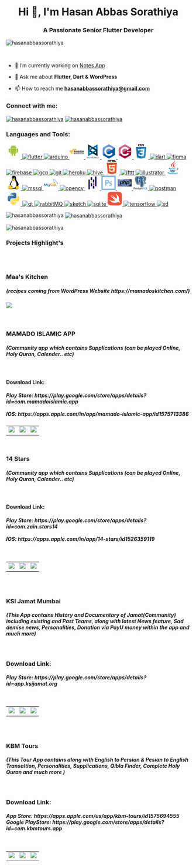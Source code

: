 <h1 align="center">Hi 👋, I'm Hasan Abbas Sorathiya</h1>
<h3 align="center">A Passionate Senior Flutter Developer</h3>

<p align="left"> <img src="https://komarev.com/ghpvc/?username=hasanabbassorathiya&label=Profile%20views&color=0e75b6&style=flat" alt="hasanabbassorathiya" /> </p>

<p align="left"> <a href="https://twitter.com/" target="blank"><img src="https://img.shields.io/twitter/follow/?logo=twitter&style=for-the-badge" alt="" /></a> </p>

- 🔭 I’m currently working on [Notes App](https://github.com/hasanabbassorathiya/Notes-by-Hasan)

- 💬 Ask me about **Flutter, Dart & WordPress**

- 📫 How to reach me **hasanabbassorathiya@gmail.com**

<h3 align="left">Connect with me:</h3>
<p align="left">
<a href="https://linkedin.com/in/hasanabbassorathiya" target="blank"><img align="center" src="https://raw.githubusercontent.com/rahuldkjain/github-profile-readme-generator/master/src/images/icons/Social/linked-in-alt.svg" alt="hasanabbassorathiya" height="30" width="40" /></a>
<a href="https://instagram.com/hasanabbassorathiya" target="blank"><img align="center" src="https://raw.githubusercontent.com/rahuldkjain/github-profile-readme-generator/master/src/images/icons/Social/instagram.svg" alt="hasanabbassorathiya" height="30" width="40" /></a>
</p>

<h3 align="left">Languages and Tools:</h3>
<p align="left"> <a href="https://developer.android.com" target="_blank" rel="noreferrer"> <img src="https://raw.githubusercontent.com/devicons/devicon/master/icons/android/android-original-wordmark.svg" alt="android" width="40" height="40"/> </a> <a href="https://flutter.dev" target="_blank" rel="noreferrer"> <img src="https://www.vectorlogo.zone/logos/flutterio/flutterio-icon.svg" alt="flutter" width="40" height="40"/> </a>  <a href="https://www.arduino.cc/" target="_blank" rel="noreferrer"> <img src="https://cdn.worldvectorlogo.com/logos/arduino-1.svg" alt="arduino" width="40" height="40"/> </a> <a href="https://aws.amazon.com" target="_blank" rel="noreferrer"> <img src="https://raw.githubusercontent.com/devicons/devicon/master/icons/amazonwebservices/amazonwebservices-original-wordmark.svg" alt="aws" width="40" height="40"/> </a> <a href="https://backbonejs.org" target="_blank" rel="noreferrer"> <img src="https://raw.githubusercontent.com/devicons/devicon/master/icons/backbonejs/backbonejs-original-wordmark.svg" alt="backbonejs" width="40" height="40"/> </a> <a href="https://www.cprogramming.com/" target="_blank" rel="noreferrer"> <img src="https://raw.githubusercontent.com/devicons/devicon/master/icons/c/c-original.svg" alt="c" width="40" height="40"/> </a> <a href="https://www.w3schools.com/cpp/" target="_blank" rel="noreferrer"> <img src="https://raw.githubusercontent.com/devicons/devicon/master/icons/cplusplus/cplusplus-original.svg" alt="cplusplus" width="40" height="40"/> </a> <a href="https://www.w3schools.com/css/" target="_blank" rel="noreferrer"> <img src="https://raw.githubusercontent.com/devicons/devicon/master/icons/css3/css3-original-wordmark.svg" alt="css3" width="40" height="40"/> </a> <a href="https://dart.dev" target="_blank" rel="noreferrer"> <img src="https://www.vectorlogo.zone/logos/dartlang/dartlang-icon.svg" alt="dart" width="40" height="40"/> </a> <a href="https://www.figma.com/" target="_blank" rel="noreferrer"> <img src="https://www.vectorlogo.zone/logos/figma/figma-icon.svg" alt="figma" width="40" height="40"/> </a> <a href="https://firebase.google.com/" target="_blank" rel="noreferrer"> <img src="https://www.vectorlogo.zone/logos/firebase/firebase-icon.svg" alt="firebase" width="40" height="40"/> </a><a href="https://cloud.google.com" target="_blank" rel="noreferrer"> <img src="https://www.vectorlogo.zone/logos/google_cloud/google_cloud-icon.svg" alt="gcp" width="40" height="40"/> </a> <a href="https://git-scm.com/" target="_blank" rel="noreferrer"> <img src="https://www.vectorlogo.zone/logos/git-scm/git-scm-icon.svg" alt="git" width="40" height="40"/> </a> <a href="https://heroku.com" target="_blank" rel="noreferrer"> <img src="https://www.vectorlogo.zone/logos/heroku/heroku-icon.svg" alt="heroku" width="40" height="40"/> </a> <a href="https://hive.apache.org/" target="_blank" rel="noreferrer"> <img src="https://www.vectorlogo.zone/logos/apache_hive/apache_hive-icon.svg" alt="hive" width="40" height="40"/> </a> <a href="https://www.w3.org/html/" target="_blank" rel="noreferrer"> <img src="https://raw.githubusercontent.com/devicons/devicon/master/icons/html5/html5-original-wordmark.svg" alt="html5" width="40" height="40"/> </a> <a href="https://ifttt.com/" target="_blank" rel="noreferrer"> <img src="https://www.vectorlogo.zone/logos/ifttt/ifttt-ar21.svg" alt="ifttt" width="40" height="40"/> </a> <a href="https://www.adobe.com/in/products/illustrator.html" target="_blank" rel="noreferrer"> <img src="https://www.vectorlogo.zone/logos/adobe_illustrator/adobe_illustrator-icon.svg" alt="illustrator" width="40" height="40"/> </a> <a href="https://www.java.com" target="_blank" rel="noreferrer"> <img src="https://raw.githubusercontent.com/devicons/devicon/master/icons/java/java-original.svg" alt="java" width="40" height="40"/> </a> <a href="https://www.linux.org/" target="_blank" rel="noreferrer"> <img src="https://raw.githubusercontent.com/devicons/devicon/master/icons/linux/linux-original.svg" alt="linux" width="40" height="40"/> </a> <a href="https://www.microsoft.com/en-us/sql-server" target="_blank" rel="noreferrer"> <img src="https://www.svgrepo.com/show/303229/microsoft-sql-server-logo.svg" alt="mssql" width="40" height="40"/> </a> <a href="https://www.mysql.com/" target="_blank" rel="noreferrer"> <img src="https://raw.githubusercontent.com/devicons/devicon/master/icons/mysql/mysql-original-wordmark.svg" alt="mysql" width="40" height="40"/> </a> <a href="https://opencv.org/" target="_blank" rel="noreferrer"> <img src="https://www.vectorlogo.zone/logos/opencv/opencv-icon.svg" alt="opencv" width="40" height="40"/> </a> <a href="https://pandas.pydata.org/" target="_blank" rel="noreferrer"> <img src="https://raw.githubusercontent.com/devicons/devicon/2ae2a900d2f041da66e950e4d48052658d850630/icons/pandas/pandas-original.svg" alt="pandas" width="40" height="40"/> </a> <a href="https://www.photoshop.com/en" target="_blank" rel="noreferrer"> <img src="https://raw.githubusercontent.com/devicons/devicon/master/icons/photoshop/photoshop-line.svg" alt="photoshop" width="40" height="40"/> </a> <a href="https://www.php.net" target="_blank" rel="noreferrer"> <img src="https://raw.githubusercontent.com/devicons/devicon/master/icons/php/php-original.svg" alt="php" width="40" height="40"/> </a> <a href="https://www.postgresql.org" target="_blank" rel="noreferrer"> <img src="https://raw.githubusercontent.com/devicons/devicon/master/icons/postgresql/postgresql-original-wordmark.svg" alt="postgresql" width="40" height="40"/> </a> <a href="https://postman.com" target="_blank" rel="noreferrer"> <img src="https://www.vectorlogo.zone/logos/getpostman/getpostman-icon.svg" alt="postman" width="40" height="40"/> </a> <a href="https://www.python.org" target="_blank" rel="noreferrer"> <img src="https://raw.githubusercontent.com/devicons/devicon/master/icons/python/python-original.svg" alt="python" width="40" height="40"/> </a> <a href="https://www.qt.io/" target="_blank" rel="noreferrer"> <img src="https://upload.wikimedia.org/wikipedia/commons/0/0b/Qt_logo_2016.svg" alt="qt" width="40" height="40"/> </a> <a href="https://www.rabbitmq.com" target="_blank" rel="noreferrer"> <img src="https://www.vectorlogo.zone/logos/rabbitmq/rabbitmq-icon.svg" alt="rabbitMQ" width="40" height="40"/> </a> <a href="https://www.sketch.com/" target="_blank" rel="noreferrer"> <img src="https://www.vectorlogo.zone/logos/sketchapp/sketchapp-icon.svg" alt="sketch" width="40" height="40"/> </a> <a href="https://www.sqlite.org/" target="_blank" rel="noreferrer"> <img src="https://www.vectorlogo.zone/logos/sqlite/sqlite-icon.svg" alt="sqlite" width="40" height="40"/> </a> <a href="https://developer.apple.com/swift/" target="_blank" rel="noreferrer"> <img src="https://raw.githubusercontent.com/devicons/devicon/master/icons/swift/swift-original.svg" alt="swift" width="40" height="40"/> </a> <a href="https://www.tensorflow.org" target="_blank" rel="noreferrer"> <img src="https://www.vectorlogo.zone/logos/tensorflow/tensorflow-icon.svg" alt="tensorflow" width="40" height="40"/> </a> <a href="https://www.adobe.com/products/xd.html" target="_blank" rel="noreferrer"> <img src="https://cdn.worldvectorlogo.com/logos/adobe-xd.svg" alt="xd" width="40" height="40"/> </a> </p>

<p><img align="left" src="https://github-readme-stats.vercel.app/api/top-langs?username=hasanabbassorathiya&show_icons=true&locale=en&layout=compact" alt="hasanabbassorathiya" /></p>

<p>&nbsp;<img align="center" src="https://github-readme-stats.vercel.app/api?username=hasanabbassorathiya&show_icons=true&locale=en" alt="hasanabbassorathiya" /></p>

<p><img align="center" src="https://github-readme-streak-stats.herokuapp.com/?user=hasanabbassorathiya&" alt="hasanabbassorathiya" /></p>



<h3 align="left">Projects Highlight's</h3>
<br><br>
<h3>Maa's Kitchen</h3> 
<h5 align="left">(recipes coming from WordPress Website https://mamadoskitchen.com/)</h4> 
<img src="https://github.com/hasanabbassorathiya/hasanabbassorathiya/blob/main/maa's%20kitchen.gif">
<br><br>
<table>
<br>
<h3>MAMADO ISLAMIC APP</h3> 
<h5 align="left">(Community app which contains Supplications (can be played Online, Holy Quran, Calender.. etc)</h4>
<br><h4> Download Link: </h4>
<h5>  
Play Store: https://play.google.com/store/apps/details?id=com.mamadoislamic.app
<br><br>
IOS: https://apps.apple.com/in/app/mamado-islamic-app/id1575713386</h5>
 
<tr>
    <td><img src="https://is2-ssl.mzstatic.com/image/thumb/PurpleSource115/v4/0f/f3/d6/0ff3d6a4-ca98-fdb1-0cd4-871a63fe1821/bdfb8c0a-5742-4c43-a90c-1b6be2ee4cd4_1-6.5_inch_-_iPhone_XS_Max-screen__1.jpg/230x0w.webp"></td>
    <td><img src="https://is5-ssl.mzstatic.com/image/thumb/PurpleSource115/v4/73/17/76/73177664-1ddb-2633-8e60-68ad0fee24ec/611dcb03-66b5-43fb-9360-1f0dd8302925_2-6.5_inch_-_iPhone_XS_Max-screen__2.jpg/230x0w.webp"></td>
    <td><img src="https://is4-ssl.mzstatic.com/image/thumb/PurpleSource115/v4/e7/46/e3/e746e3db-3c06-6b4e-573c-d33ad3e912df/3d129fc5-ca18-41dc-8bcc-2bf9fe56369f_3-6.5_inch_-_iPhone_XS_Max-screen__3.jpg/230x0w.webp"></td>
  </tr>
  </table>
<br>
  <h3>14 Stars</h3> 
<h5 align="left">(Community app which contains Supplications (can be played Online, Holy Quran, Calender.. etc)</h4>
<br>
  <h4> Download Link: </h4>
  
<h5>  
Play Store: https://play.google.com/store/apps/details?id=com.zain.stars14
<br><br>
IOS: https://apps.apple.com/in/app/14-stars/id1526359119
  </h5>
  <br>
   <table>
<tr>
    <td><img src="https://is2-ssl.mzstatic.com/image/thumb/PurpleSource114/v4/75/65/ca/7565ca4c-5708-19a6-1fd2-6c7423be54ec/6a62700f-85d7-4e2a-ace7-4be58a1c6deb_Simulator_Screen_Shot_-_iPhone_11_Pro_Max_-_2020-08-08_at_14.35.48.png/230x0w.webp"></td>
    <td><img src="https://is4-ssl.mzstatic.com/image/thumb/PurpleSource124/v4/bb/15/c1/bb15c1b3-feed-a2c1-8ee8-772432dfabde/c42e9f1f-a692-4fe3-b40a-49732c39dd1b_Simulator_Screen_Shot_-_iPhone_11_Pro_Max_-_2020-08-08_at_14.35.56.png/230x0w.webp"></td>
    <td><img src="https://is1-ssl.mzstatic.com/image/thumb/PurpleSource114/v4/a6/b8/02/a6b802fb-4461-2b9d-a604-e2b93ad0618b/d9be63ae-a768-4ac2-a718-de92a05858e2_Simulator_Screen_Shot_-_iPhone_11_Pro_Max_-_2020-08-08_at_14.36.00.png/230x0w.webp"></td>
  </tr>
  </table>

<br><br>

  <h3>KSI Jamat Mumbai</h3> 
<h5 align="left">(This App contains History and Documentary of Jamat(Community) including existing and Past Teams, along with latest News feature, Sad demise news, Personalities, Donation via PayU money within the app and much more)</h4>
<br>
  <h3> Download Link: </h3>
  
<h5>  
Play Store: https://play.google.com/store/apps/details?id=app.ksijamat.org
  </h5>
  <br>
   <table>
<tr>
    <td><img src="https://play-lh.googleusercontent.com/iRtMtGyDG_h4LS4MsYR0y5tF6sXPLHDKjjMIJwz1FiqAyKBQTg-YwSNX-OfTeoZKj0I2=w720-h310-rw"></td>
    <td><img src="https://play-lh.googleusercontent.com/e5T68ieGxm1xxAp4dXByqiUbhQ5CHoOLkGtGXjrcoGAKcj2UY5vivZNiZMqH2P5AOrU=w720-h310-rw"></td>
    <td><img src="https://play-lh.googleusercontent.com/KsLZYVOgLGuDsxcNpdN3uX_g2-O4LecOZsYSgv_LfoTTPOIe3r29xLlERcyzBDpr76w=w720-h310-rw"></td>
  </tr>
  </table>



<br><br>

  <h3>KBM Tours</h3> 
<h5 align="left">(This Tour App contains  along with English to Persian & Pesian to English Transaltion, Personalities, Supplications, Qibla Finder, Complete Holy Quran and much more )</h4>
<br>
  <h3> Download Link: </h3>
  
<h5>  
App Store: https://apps.apple.com/us/app/kbm-tours/id1575694555
 <br>
 Google PlayStore: https://play.google.com/store/apps/details?id=com.kbmtours.app
  </h5>
  <br>
   <table>
<tr>
    <td><img src="https://is4-ssl.mzstatic.com/image/thumb/PurpleSource125/v4/95/3b/9a/953b9ae4-19a3-1261-90f2-0da16a894b6f/bd23d807-7b3d-45c7-b0c0-fb2390c05dba_1-6.5_inch_-_iPhone_XS_Max-screen__1.jpg/230x0w.webp"></td>
    <td><img src="https://is5-ssl.mzstatic.com/image/thumb/PurpleSource115/v4/c4/cb/da/c4cbda39-8c9a-cfe6-e1d5-ad6e345fb495/179c9a89-894e-4a81-ae64-0da6036a55c0_2-6.5_inch_-_iPhone_XS_Max-screen__2.jpg/230x0w.webp"></td>
    <td><img src="https://is5-ssl.mzstatic.com/image/thumb/PurpleSource115/v4/b1/68/cf/b168cf7e-2cee-9da9-e2cf-f6da73c39aef/ee6014eb-a77a-4541-897d-a7eb54b49741_3-6.5_inch_-_iPhone_XS_Max-screen__3.jpg/230x0w.webp"></td>
  </tr>
  </table>
